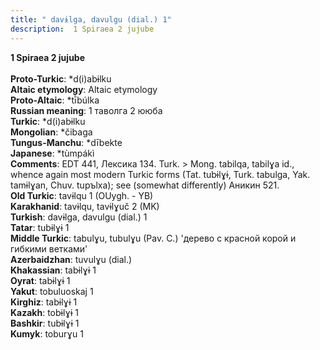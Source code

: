```yaml
---
title: " davɨlga, davulgu (dial.) 1"
description:  1 Spiraea 2 jujube
---
```

<p data-pagefind-weight="0.5">
<strong> 1 Spiraea 2 jujube</strong><br><br>
<strong>Proto-Turkic</strong>:  *d(i)abɨlku<br>
<strong>Altaic etymology</strong>:  Altaic etymology<br>
<strong> Proto-Altaic</strong>:  *tī̀búlka<br>
<strong>Russian meaning</strong>:  1 таволга 2 ююба<br>
<strong>Turkic</strong>:  *d(i)abɨlku<br>
<strong>Mongolian</strong>:  *čibaga<br>
<strong>Tungus-Manchu</strong>:  *dībekte<br>
<strong>Japanese</strong>:  *tùmpákì<br>
<strong>Comments</strong>:  EDT 441, Лексика 134. Turk. > Mong. tabilqa, tabilɣa id., whence again most modern Turkic forms (Tat. tubɨlɣɨ, Turk. tabulga, Yak. tamɨlɣan, Chuv. tupъlxa); see (somewhat differently) Аникин 521.<br>
<strong>Old Turkic</strong>:  tavɨlqu 1 (OUygh. - YB)<br>
<strong>Karakhanid</strong>:  tavɨlqu, tavɨlɣuč 2 (MK)<br>
<strong>Turkish</strong>:  davɨlga, davulgu (dial.) 1<br>
<strong>Tatar</strong>:  tubɨlɣɨ 1<br>
<strong>Middle Turkic</strong>:  tabulɣu, tubulɣu (Pav. C.) 'дерево с красной корой и гибкими ветками'<br>
<strong>Azerbaidzhan</strong>:  tuvulɣu (dial.)<br>
<strong>Khakassian</strong>:  tabɨlɣɨ 1<br>
<strong>Oyrat</strong>:  tabɨlɣɨ 1<br>
<strong>Yakut</strong>:  tobuluoskaj 1<br>
<strong>Kirghiz</strong>:  tabɨlɣɨ 1<br>
<strong>Kazakh</strong>:  tobɨlɣɨ 1<br>
<strong>Bashkir</strong>:  tubɨlɣɨ 1<br>
<strong>Kumyk</strong>:  toburɣu 1<br>

</p>
